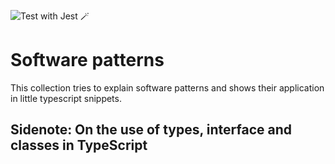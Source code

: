 ![Test with Jest 🪄](https://github.com/katrin-krieger/software-patterns/actions/workflows/node.js.yml/badge.svg)

# Software patterns

This collection tries to explain software patterns and shows their application in little typescript snippets.

## Sidenote: On the use of types, interface and classes in TypeScript
